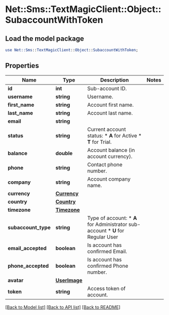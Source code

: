 # Net::Sms::TextMagicClient::Object::SubaccountWithToken

## Load the model package
```perl
use Net::Sms::TextMagicClient::Object::SubaccountWithToken;
```

## Properties
Name | Type | Description | Notes
------------ | ------------- | ------------- | -------------
**id** | **int** | Sub-account ID. | 
**username** | **string** | Username. | 
**first_name** | **string** | Account first name. | 
**last_name** | **string** | Account last name. | 
**email** | **string** |  | 
**status** | **string** | Current account status: * **A** for Active * **T** for Trial.  | 
**balance** | **double** | Account balance (in account currency). | 
**phone** | **string** | Contact phone number. | 
**company** | **string** | Account company name. | 
**currency** | [**Currency**](Currency.md) |  | 
**country** | [**Country**](Country.md) |  | 
**timezone** | [**Timezone**](Timezone.md) |  | 
**subaccount_type** | **string** | Type of account: *   **A** for Administrator sub-account *   **U** for Regular User  | 
**email_accepted** | **boolean** | Is account has confirmed Email. | 
**phone_accepted** | **boolean** | Is account has confirmed Phone number. | 
**avatar** | [**UserImage**](UserImage.md) |  | 
**token** | **string** | Access token of account. | 

[[Back to Model list]](../README.md#documentation-for-models) [[Back to API list]](../README.md#documentation-for-api-endpoints) [[Back to README]](../README.md)


